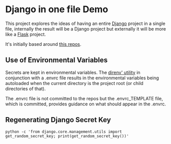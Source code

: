 # Django in one file Demo
This project explores the ideas of having an entire [Django](https://www.djangoproject.com/) project in a single file, internally the result will be a Django project but externally it will be more like a [Flask](https://flask.palletsprojects.com/en/3.0.x/) project. 

It's initially based around [this repos](https://github.com/radiac/nanodjango).

## Use of Environmental Variables
Secrets are kept in environmental variables. The [direnv' utility](https://direnv.net) in conjunction with a .envrc file results in the environmental variables being autoloaded when the current directory is the project root (or child directories of that). 

The .envrc file is not committed to the repos but the .envrc_TEMPLATE file, which is committed, provides guidance on what should appear in the .envrc.

## Regenerating Django Secret Key
```
python -c 'from django.core.management.utils import get_random_secret_key; print(get_random_secret_key())'
```

